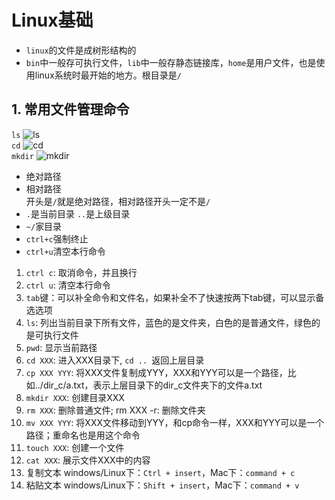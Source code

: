 # Linux基础
 - ``linux``的文件是成树形结构的
 - ``bin``中一般存可执行文件，``lib``中一般存静态链接库，``home``是用户文件，也是使用linux系统时最开始的地方。根目录是```/```
## 1. 常用文件管理命令
```ls```
![ls](https://github.com/wang-zhuoran/Linux-and-others/blob/main/Linux-notes/img/ls.PNG)  
 ```cd```
![cd](https://github.com/wang-zhuoran/Linux-and-others/blob/main/Linux-notes/img/cd.PNG)  
```mkdir```
![mkdir](https://github.com/wang-zhuoran/Linux-and-others/blob/main/Linux-notes/img/mkdir.PNG)
- 绝对路径  
- 相对路径  
    开头是```/```就是绝对路径，相对路径开头一定不是```/```  
- ```.```是当前目录 ```..```是上级目录
- ```~/```家目录
- ```ctrl+c```强制终止
- ```ctrl+u```清空本行命令

1. ```ctrl c```: 取消命令，并且换行  
2. ```ctrl u```: 清空本行命令  
3. ```tab```键：可以补全命令和文件名，如果补全不了快速按两下tab键，可以显示备选选项
4. ```ls```: 列出当前目录下所有文件，蓝色的是文件夹，白色的是普通文件，绿色的是可执行文件
5. ```pwd```: 显示当前路径
6. ```cd XXX```: 进入XXX目录下, ```cd .. ```返回上层目录
7. ```cp XXX YYY```: 将XXX文件复制成YYY，XXX和YYY可以是一个路径，比如../dir_c/a.txt，表示上层目录下的dir_c文件夹下的文件a.txt
8. ```mkdir XXX```: 创建目录XXX
9. ```rm XXX```: 删除普通文件;  rm XXX -r: 删除文件夹
10. ```mv XXX YYY```: 将XXX文件移动到YYY，和cp命令一样，XXX和YYY可以是一个路径；重命名也是用这个命令
11. ```touch XXX```: 创建一个文件
12. ```cat XXX```: 展示文件XXX中的内容
13. 复制文本
        windows/Linux下：```Ctrl + insert```，Mac下：```command + c```
14. 粘贴文本
        windows/Linux下：```Shift + insert```，Mac下：```command + v```


